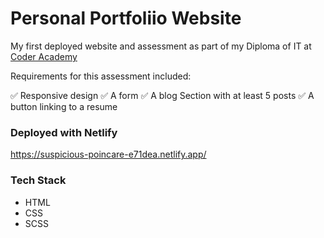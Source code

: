# Personal Portfoliio Website

My first deployed website and assessment as part of my Diploma of IT at [Coder Academy](https://www.coderacademy.edu.au/)

Requirements for this assessment included:

✅ Responsive design 
✅ A form 
✅ A blog Section with at least 5 posts 
✅ A button linking to a resume 

### Deployed with Netlify

https://suspicious-poincare-e71dea.netlify.app/

### Tech Stack 

- HTML
- CSS 
- SCSS 
